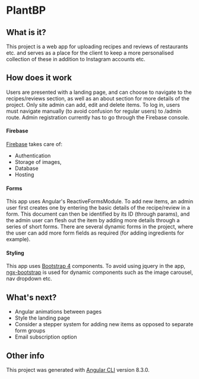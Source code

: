 # PlantBP

## What is it?

This project is a web app for uploading recipes and reviews of restaurants etc. and serves as a place for the client to keep a more personalised collection of these in addition to Instagram accounts etc.

## How does it work

Users are presented with a landing page, and can choose to navigate to the recipes/reviews section, as well as an about section for more details of the project. Only site admin can add, edit and delete items. To log in, users must navigate manually (to avoid confusion for regular users) to /admin route. Admin registration currently has to go through the Firebase console.

#### Firebase

[Firebase](https://console.firebase.google.com/) takes care of:

- Authentication
- Storage of images,
- Database
- Hosting

#### Forms

This app uses Angular's ReactiveFormsModule.
To add new items, an admin user first creates one by entering the basic details of the recipe/review in a form. This document can then be identified by its ID (through params), and the admin user can flesh out the item by adding more details through a series of short forms. There are several dynamic forms in the project, where the user can add more form fields as required (for adding ingredients for example).

#### Styling

This app uses [Bootstrap 4](https://getbootstrap.com/) components. To avoid using jquery in the app, [ngx-bootstrap](https://valor-software.com/ngx-bootstrap/#/) is used for dynamic components such as the image carousel, nav dropdown etc.

## What's next?

- Angular animations between pages
- Style the landing page
- Consider a stepper system for adding new items as opposed to separate form groups
- Email subscription option

## Other info

This project was generated with [Angular CLI](https://github.com/angular/angular-cli) version 8.3.0.
